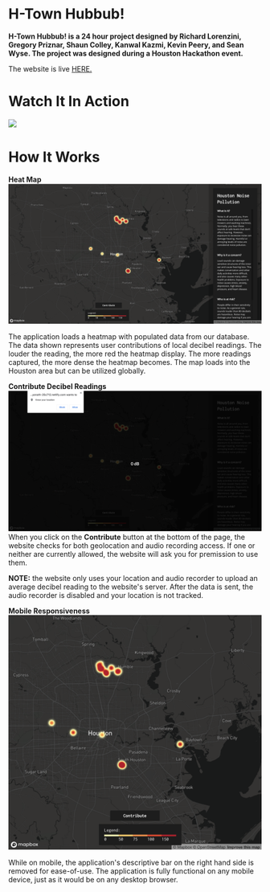 # H-Town Hubbub!
**H-Town Hubbub! is a 24 hour project designed by Richard Lorenzini, Gregory Priznar, Shaun Colley, Kanwal Kazmi, Kevin Peery, and Sean Wyse. The project was designed during a Houston Hackathon event.**
<p>The website is live <a href="https://optimistic-yonath-25c712.netlify.com/">HERE.</a> </p>



# Watch It In Action
<img src="decibel.gif"/>


# How It Works
**Heat Map**
<img src="hackathonmain.png"/>
<p>The application loads a heatmap with populated data from our database. The data shown represents user contributions of local decibel readings. The louder the reading, the more red the heatmap display. The more readings captured, the more dense the heatmap becomes. The map loads into the Houston area but can be utilized globally.</p>


**Contribute Decibel Readings**
<img src="permissions.png"/>
When you click on the **Contribute** button at the bottom of the page, the website checks for both geolocation and audio recording access. If one or neither are currently allowed, the website will ask you for premission to use them.

**NOTE:** the website only uses your location and audio recorder to upload an average decibel reading to the website's server. After the data is sent, the audio recorder is disabled and your location is not tracked.

**Mobile Responsiveness**
<img src="mobile.png"/>

While on mobile, the application's descriptive bar on the right hand side is removed for ease-of-use. The application is fully functional on any mobile device, just as it would be on any desktop browser.

